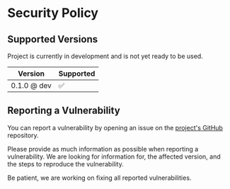 # Security Policy

## Supported Versions

Project is currently in development and is not yet ready to be used.

| Version | Supported          |
| ------- | ------------------ |
| 0.1.0 @ dev | :white_check_mark: |

## Reporting a Vulnerability

You can report a vulnerability by opening an issue on the [project's GitHub](https://github.com/SernHandler/Sern/issues) repository.

Please provide as much information as possible when reporting a vulnerability. We are looking for information for, the affected version, and the steps to reproduce the vulnerability.

Be patient, we are working on fixing all reported vulnerabilities.
